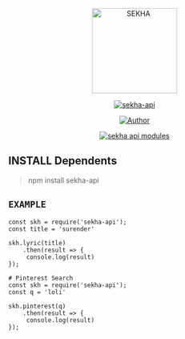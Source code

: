 <div align="center">
<img src="https://avatars.githubusercontent.com/u/85196372?v=4.jpg" alt="SEKHA" width="170" />

</div>

<p align="center">
<a href="##"><img title="sekha-api" src="https://img.shields.io/static/v1?label=package&message=sekha-api&color=green"></a>
</p>
<p align="center">
  <a href="https://github.com/inirey"><img title="Author" src="https://img.shields.io/badge/Author-SEKHA-red.svg?style=for-the-badge&logo=github" /></a>
</p>
<p align="center">
<a href="#"><img title="sekha api modules" src="https://img.shields.io/static/v1?label=FREE&message=sekha-api&color=green"></a>
</p>

## INSTALL Dependents
> npm install sekha-api

## ```EXAMPLE```
``` 
const skh = require('sekha-api');
const title = 'surender'

skh.lyric(title)
    .then(result => {
     console.log(result)
});

# Pinterest Search
const skh = require('sekha-api');
const q = 'loli'

skh.pinterest(q)
    .then(result => {
     console.log(result)
});
```
